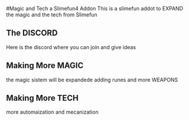 #Magic and Tech a Slimefun4 Addon
This is a slimefun addot to EXPAND the magic and the tech from Slimefun

## The DISCORD
Here is the discord where you can join and give ideas 


## Making More MAGIC
the magic sistem will be expandede adding runes and more WEAPONS

## Making More TECH 
more automaization and mecanization 

